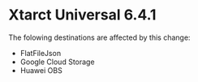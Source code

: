 # Xtarct Universal 6.4.1
The folowing destinations are affected by this change:
- FlatFileJson
- Google Cloud Storage
- Huawei OBS

